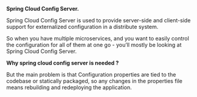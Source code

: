 **Spring Cloud Config Server.**

Spring Cloud Config Server is used to provide server-side and client-side support for externalized configuration in a distribute system.
        
 So when you have multiple microservices, and you want to easily control the configuration for all of them at one go - you’ll mostly be looking at Spring Cloud Config Server. 
 
 **Why spring cloud config server is needed ?**
 
 But the main problem is that Configuration properties are tied to the codebase or statically packaged, so any changes in the properties file means rebuilding and redeploying the application. 

<!--
**tiwariRupesh/tiwariRupesh** is a ✨ _special_ ✨ repository because its `README.md` (this file) appears on your GitHub profile.

Here are some ideas to get you started:

- 🔭 I’m currently working on ...
- 🌱 I’m currently learning ...
- 👯 I’m looking to collaborate on ...
- 🤔 I’m looking for help with ...
- 💬 Ask me about ...
- 📫 How to reach me: ...
- 😄 Pronouns: ...
- ⚡ Fun fact: ...
-->
